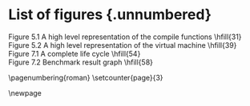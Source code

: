 # List of figures {.unnumbered}

Figure 5.1  A high level representation of the compile functions      \hfill{31}  
Figure 5.2  A high level representation of the virtual machine        \hfill{39}   
Figure 7.1  A complete life cycle       \hfill{54}   
Figure 7.2  Benchmark result graph       \hfill{58}     

\pagenumbering{roman}
\setcounter{page}{3}

\newpage
